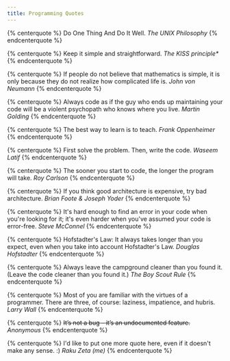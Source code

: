 ```yaml
---
title: Programming Quotes
---
```


{% centerquote %}
Do One Thing And Do It Well.
<cite>The UNIX Philosophy</cite>
{% endcenterquote %}

{% centerquote %}
Keep it simple and straightforward.
<cite>The KISS principle*</cite>
{% endcenterquote %}

{% centerquote %}
If people do not believe that mathematics is simple, it is only because they do not realize how complicated life is.
<cite>John von Neumann</cite>
{% endcenterquote %}

{% centerquote %}
Always code as if the guy who ends up maintaining your code will be a violent psychopath who knows where you live.
<cite>Martin Golding</cite>
{% endcenterquote %}

{% centerquote %}
The best way to learn is to teach.
<cite>Frank Oppenheimer</cite>
{% endcenterquote %}

{% centerquote %}
First solve the problem. Then, write the code.
<cite>Waseem Latif</cite>
{% endcenterquote %}

{% centerquote %}
The sooner you start to code, the longer the program will take.
<cite>Roy Carlson</cite>
{% endcenterquote %}

{% centerquote %}
If you think good architecture is expensive, try bad architecture.
<cite>Brian Foote & Joseph Yoder</cite>
{% endcenterquote %}

{% centerquote %}
It's hard enough to find an error in your code when you're looking for it;
it's even harder when you've assumed your code is error-free.
<cite>Steve McConnel</cite>
{% endcenterquote %}

{% centerquote %}
Hofstadter's Law: It always takes longer than you expect, even when you take into account Hofstadter's Law.
<cite>Douglas Hofstadter</cite>
{% endcenterquote %}

{% centerquote %}
Always leave the campground cleaner than you found it.
(Leave the code cleaner than you found it.)
<cite>The Boy Scout Rule</cite>
{% endcenterquote %}

{% centerquote %}
Most of you are familiar with the virtues of a programmer.
There are three, of course: laziness, impatience, and hubris.
<cite>Larry Wall</cite>
{% endcenterquote %}

{% centerquote %}
~~It’s not a bug – it’s an undocumented feature.~~
<cite>Anonymous</cite>
{% endcenterquote %}

{% centerquote %}
I'd like to put one more quote here, even if it doesn't make any sense. :)
<cite>Raku Zeta *(me)*</cite>
{% endcenterquote %}
